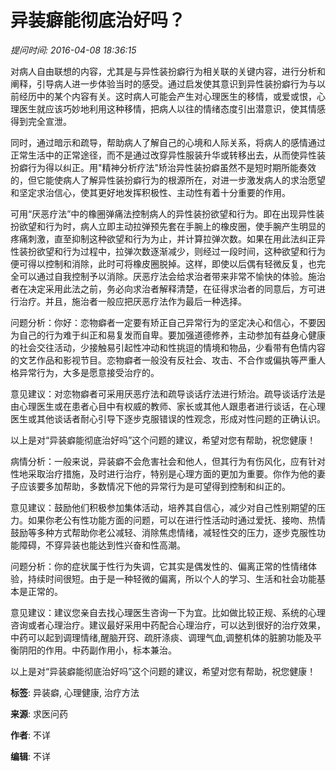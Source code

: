 # 异装癖能彻底治好吗？

_提问时间: 2016-04-08 18:36:15_

对病人自由联想的内容，尤其是与异性装扮癖行为相关联的关键内容，进行分析和阐释，引导病人进一步体验当时的感受。通过启发使其意识到异性装扮癖行为与以前经历中的某个内容有关。这时病人可能会产生对心理医生的移情，或爱或恨，心理医生就应该巧妙地利用这种移情，把病人以往的情绪态度引出潜意识，使其情感得到完全宣泄。

同时，通过暗示和疏导，帮助病人了解自己的心境和人际关系，将病人的感情通过正常生活中的正常途径，而不是通过改穿异性服装升华或转移出去，从而使异性装扮癖行为得以纠正。用"精神分析疗法"矫治异性装扮癖虽然不是短时期所能奏效的，但它能使病人了解异性装扮癖行为的根源所在，对进一步激发病人的求治愿望和坚定求治信心，使其更好地发挥积极性、主动性有着十分重要的作用。

可用“厌恶疗法”中的橡圈弹痛法控制病人的异性装扮欲望和行为。即在出现异性装扮欲望和行为时，病人立即主动拉弹预先套在手腕上的橡皮圈，使手腕产生明显的疼痛刺激，直至抑制这种欲望和行为为止，并计算拉弹次数。如果在用此法纠正异性装扮欲望和行为过程中，拉弹次数逐渐减少，则经过一段时间，这种欲望和行为便可得以控制和消除，此时可将橡皮圈脱掉。这样，即使以后偶有轻微反复，也完全可以通过自我控制予以消除。厌恶疗法会给求治者带来非常不愉快的体验。施治者在决定采用此法之前，务必向求治者解释清楚，在征得求治者的同意后，方可进行治疗。并且，施治者一般应把厌恶疗法作为最后一种选择。

问题分析：你好：恋物癖者一定要有矫正自己异常行为的坚定决心和信心，不要因为自己的行为难于纠正和易复发而自卑。要加强道德修养，主动参加有益身心健康的社会交往活动，少接触易引起性冲动和性挑逗的情境和物品，少看带有色情内容的文艺作品和影视节目。恋物癖者一般没有反社会、攻击、不合作或偏执等严重人格异常行为，大多是愿意接受治疗的。

意见建议：对恋物癖者可采用厌恶疗法和疏导谈话疗法进行矫治。疏导谈话疗法是由心理医生或在患者心目中有权威的教师、家长或其他人跟患者进行谈话，在心理医生或其他谈话者耐心引导下逐步克服错误的性观念，形成对性问题的正确认识。

以上是对“异装癖能彻底治好吗”这个问题的建议，希望对您有帮助，祝您健康！

病情分析：一般来说，异装癖不会危害社会和他人，但其行为有伤风化，应有针对性地采取治疗措施，及时进行治疗，特别是心理方面的更加为重要。你作为他的妻子应该要多加帮助，多数情况下他的异常行为是可望得到控制和纠正的。

意见建议：鼓励他们积极参加集体活动，培养其自信心，减少对自己性别期望的压力。如果你老公有性功能方面的问题，可以在进行性活动时通过爱抚、接吻、热情鼓励等多种方式帮助你老公减轻、消除焦虑情绪，减轻性交的压力，逐步克服性功能障碍，不穿异装也能达到性兴奋和性高潮。

问题分析：你的症状属于性行为失调，它其实是偶发性的、偏离正常的性情绪体验，持续时间很短。由于是一种轻微的偏离，所以个人的学习、生活和社会功能基本是正常的。

意见建议：建议您亲自去找心理医生咨询一下为宜。比如做比较正规、系统的心理咨询或者心理治疗。建议最好采用中药配合心理治疗，可以达到很好的治疗效果，中药可以起到调理情绪,醒脑开窍、疏肝涤痰、调理气血,调整机体的脏腑功能及平衡阴阳的作用。中药副作用小，标本兼治。

以上是对“异装癖能彻底治好吗”这个问题的建议，希望对您有帮助，祝您健康！

**标签**: 异装癖, 心理健康, 治疗方法

**来源**: 求医问药

**作者**: 不详

**编辑**: 不详